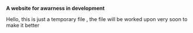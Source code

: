 **A website for awarness in development**

Hello, this is just a temporary file , the file will be worked upon very soon to make it better

